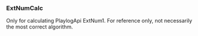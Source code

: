 ### ExtNumCalc

Only for calculating PlaylogApi ExtNum1.
For reference only, not necessarily the most correct algorithm.